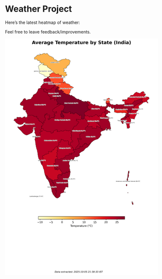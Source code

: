 # Weather Project

Here’s the latest heatmap of weather:

Feel free to leave feedback/improvements.

![India Heatmap](docs/assets/india_heatmap.png?v=E29623)

